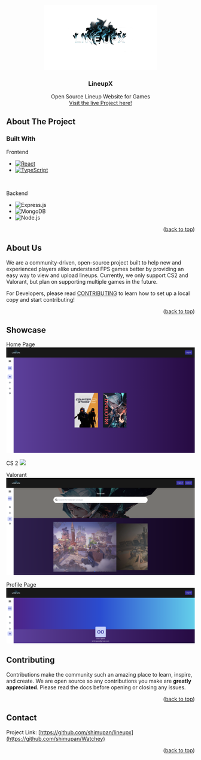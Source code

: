 <!-- Improved compatibility of back to top link: See: https://github.com/othneildrew/Best-README-Template/pull/73 -->
<a name="readme-top"></a>
<!--
*** Thanks for checking out the Best-README-Template. If you have a suggestion
*** that would make this better, please fork the repo and create a pull request
*** or simply open an issue with the tag "enhancement".
*** Don't forget to give the project a star!
*** Thanks again! Now go create something AMAZING! :D
-->





<!-- PROJECT LOGO -->
<br />
<div align="center">
  <a href="https://github.com/shimupan">
    <img src="src/web/src/assets/lineupx.png" alt="Logo" width="60%" height="60%" />
  </a>

  <h3 align="center">LineupX</h3>

  <p align="center">
    Open Source Lineup Website for Games
    <br />
    <a href="https://lineupx.net">Visit the live Project here!</a>
  </p>
</div>







<!-- ABOUT THE PROJECT -->
## About The Project

### Built With

Frontend
* [![React][React.js]][React-url]
* [![TypeScript](https://badges.frapsoft.com/typescript/code/typescript.png?v=101)](https://www.typescriptlang.org/)
<br/>

Backend

* ![Express.js](https://img.shields.io/badge/Express.js-404D59?style=for-the-badge)
* ![MongoDB](https://img.shields.io/badge/MongoDB-4EA94B?style=for-the-badge)
* ![Node.js](https://img.shields.io/badge/Node.js-339933?style=for-the-badge&logo=node.js&logoColor=white)


<p align="right">(<a href="#readme-top">back to top</a>)</p>

<!-- GETTING STARTED -->
## About Us

We are a community-driven, open-source project built to help new and experienced players alike understand FPS games better by providing an easy way to view and upload lineups. Currently, we only support CS2 and Valorant, but plan on supporting multiple games in the future.

For Developers, please read <a href="./docs/contributing/CONTRIBUTING.md">CONTRIBUTING</a> to learn how to set up a local copy and start contributing!
    
<p align="right">(<a href="#readme-top">back to top</a>)</p>

<!-- USAGE EXAMPLES -->
## Showcase
Home Page
<img src="./public/HomeScreen.png" />

CS 2
<img src="./public/CS2.png" />

Valorant
<img src="./public/VALORANT.png" />

Profile Page
<img src="./public/PROFILE.png" />

<!-- CONTRIBUTING -->
## Contributing

Contributions make the community such an amazing place to learn, inspire, and create. We are open source so any contributions you make are **greatly appreciated**. Please read the docs before opening or closing any issues.

<p align="right">(<a href="#readme-top">back to top</a>)</p>

<!-- CONTACT -->
## Contact

Project Link: [https://github.com/shimupan/lineupx](https://github.com/shimupan/Watchey)

<p align="right">(<a href="#readme-top">back to top</a>)</p>




<!-- MARKDOWN LINKS & IMAGES -->
<!-- https://www.markdownguide.org/basic-syntax/#reference-style-links -->
[contributors-shield]: https://img.shields.io/github/contributors/github_username/repo_name.svg?style=for-the-badge
[contributors-url]: https://github.com/github_username/repo_name/graphs/contributors
[forks-shield]: https://img.shields.io/github/forks/github_username/repo_name.svg?style=for-the-badge
[forks-url]: https://github.com/github_username/repo_name/network/members
[stars-shield]: https://img.shields.io/github/stars/github_username/repo_name.svg?style=for-the-badge
[stars-url]: https://github.com/github_username/repo_name/stargazers
[issues-shield]: https://img.shields.io/github/issues/github_username/repo_name.svg?style=for-the-badge
[issues-url]: https://github.com/github_username/repo_name/issues
[license-shield]: https://img.shields.io/github/license/github_username/repo_name.svg?style=for-the-badge
[license-url]: https://github.com/github_username/repo_name/blob/master/LICENSE.txt
[Next.js]: https://img.shields.io/badge/next.js-000000?style=for-the-badge&logo=nextdotjs&logoColor=white
[Next-url]: https://nextjs.org/
[React.js]: https://img.shields.io/badge/React-20232A?style=for-the-badge&logo=react&logoColor=61DAFB
[React-url]: https://reactjs.org/
[Vue.js]: https://img.shields.io/badge/Vue.js-35495E?style=for-the-badge&logo=vuedotjs&logoColor=4FC08D
[Vue-url]: https://vuejs.org/
[Angular.io]: https://img.shields.io/badge/Angular-DD0031?style=for-the-badge&logo=angular&logoColor=white
[Angular-url]: https://angular.io/
[Svelte.dev]: https://img.shields.io/badge/Svelte-4A4A55?style=for-the-badge&logo=svelte&logoColor=FF3E00
[Svelte-url]: https://svelte.dev/
[Laravel.com]: https://img.shields.io/badge/Laravel-FF2D20?style=for-the-badge&logo=laravel&logoColor=white
[Laravel-url]: https://laravel.com
[Bootstrap.com]: https://img.shields.io/badge/Bootstrap-563D7C?style=for-the-badge&logo=bootstrap&logoColor=white
[Bootstrap-url]: https://getbootstrap.com
[JQuery.com]: https://img.shields.io/badge/jQuery-0769AD?style=for-the-badge&logo=jquery&logoColor=white
[JQuery-url]: https://jquery.com 
